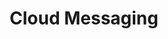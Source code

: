 ---
title: Cloud Messaging
description: Firebase Cloud Messaging (FCM) provides a reliable connection between your server and devices that allows you to deliver and receive messages and notifications on iOS, Android, and the web. 
link: https://firebase.google.com/products/cloud-messaging
---